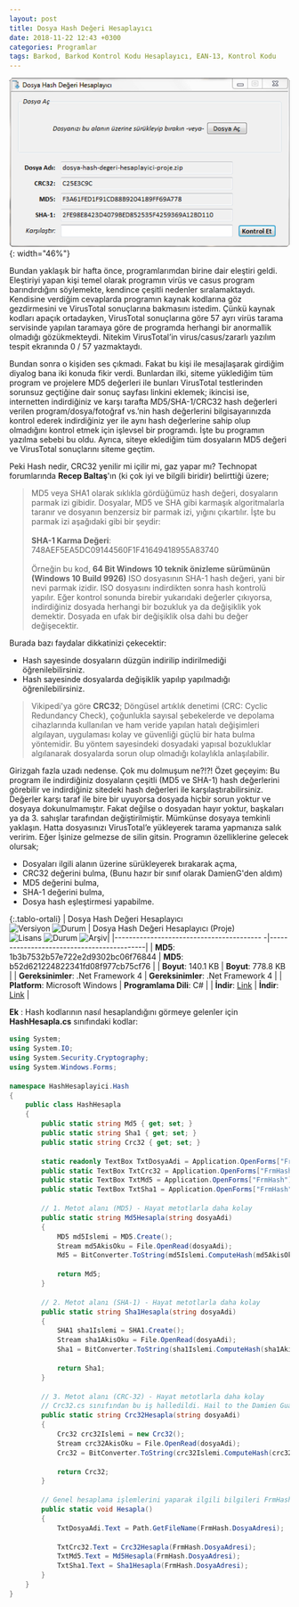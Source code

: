 ```yaml
---
layout: post
title: Dosya Hash Değeri Hesaplayıcı
date: 2018-11-22 12:43 +0300
categories: Programlar
tags: Barkod, Barkod Kontrol Kodu Hesaplayıcı, EAN-13, Kontrol Kodu
---
```

![iban-kontrol](/images/programlar/dosya-hash-hesaplayici.png){: width="46%"}

Bundan yaklaşık bir hafta önce, programlarımdan birine dair eleştiri geldi. Eleştiriyi yapan kişi temel olarak programın virüs ve casus program barındırdığını söylemekte, kendince çeşitli nedenler sıralamaktaydı. Kendisine verdiğim cevaplarda programın kaynak kodlarına göz gezdirmesini ve VirusTotal sonuçlarına bakmasını istedim. Çünkü kaynak kodları apaçık ortadayken, VirusTotal sonuçlarına göre 57 ayrı virüs tarama servisinde yapılan taramaya göre de programda herhangi bir anormallik olmadığı gözükmekteydi. Nitekim VirusTotal’in virus/casus/zararlı yazılım tespit ekranında 0 / 57 yazmaktaydı.

Bundan sonra o kişiden ses çıkmadı. Fakat bu kişi ile mesajlaşarak girdiğim diyalog bana iki konuda fikir verdi. Bunlardan ilki, siteme yüklediğim tüm program ve projelere MD5 değerleri ile bunları VirusTotal testlerinden sorunsuz geçtiğine dair sonuç sayfası linkini eklemek; ikincisi ise, internetten indirdiğiniz ve karşı tarafta MD5/SHA-1/CRC32 hash değerleri verilen program/dosya/fotoğraf vs.’nin hash değerlerini bilgisayarınızda kontrol ederek indirdiğiniz yer ile aynı hash değerlerine sahip olup olmadığını kontrol etmek için işlevsel bir programdı. İşte bu programın yazılma sebebi bu oldu. Ayrıca, siteye eklediğim tüm dosyaların MD5 değeri ve VirusTotal sonuçlarını siteme geçtim.

Peki Hash nedir, CRC32 yenilir mi içilir mi, gaz yapar mı? Technopat forumlarında **Recep Baltaş**'ın (ki çok iyi ve bilgili biridir) belirttiği üzere;

> MD5 veya SHA1 olarak sıklıkla gördüğümüz hash değeri, dosyaların parmak izi gibidir. Dosyalar, MD5 ve SHA gibi karmaşık algoritmalarla taranır ve dosyanın benzersiz bir parmak izi, yığını çıkartılır. İşte bu parmak izi aşağıdaki gibi bir şeydir: <br><br> **SHA-1 Karma Değeri**: 748AEF5EA5DC09144560F1F41649418955A83740 <br><br> Örneğin bu kod, **64 Bit Windows 10 teknik önizleme sürümünün (Windows 10 Build 9926)** ISO dosyasının SHA-1 hash değeri, yani bir nevi parmak izidir. ISO dosyasını indirdikten sonra hash kontrolü yapılır. Eğer kontrol sonunda birebir yukarıdaki değerler çıkıyorsa, indirdiğiniz dosyada herhangi bir bozukluk ya da değişiklik yok demektir. Dosyada en ufak bir değişiklik olsa dahi bu değer değişecektir.

Burada bazı faydalar dikkatinizi çekecektir:
- Hash sayesinde dosyaların düzgün indirilip indirilmediği öğrenilebilirsiniz.
- Hash sayesinde dosyalarda değişiklik yapılıp yapılmadığı öğrenilebilirsiniz.

> Vikipedi'ya göre **CRC32**; Döngüsel artıklık denetimi (CRC: Cyclic Redundancy Check), çoğunlukla sayısal şebekelerde ve depolama cihazlarında kullanılan ve ham veride yapılan hatalı değişimleri algılayan, uygulaması kolay ve güvenliği güçlü bir hata bulma yöntemidir. Bu yöntem sayesindeki dosyadaki yapısal bozukluklar algılanarak dosyalarda sorun olup olmadığı kolaylıkla anlaşılabilir.

Girizgah fazla uzadı nedense. Çok mu dolmuşum ne?!?! Özet geçeyim: Bu program ile indirdiğiniz dosyaların çeşitli (MD5 ve SHA-1) hash değerlerini görebilir ve indirdiğiniz sitedeki hash değerleri ile karşılaştırabilirsiniz. Değerler karşı taraf ile bire bir uyuyorsa dosyada hiçbir sorun yoktur ve dosyaya dokunulmamıştır. Fakat değilse o dosyadan hayır yoktur, başkaları ya da 3. sahışlar tarafından değiştirilmiştir. Mümkünse dosyaya temkinli yaklaşın. Hatta dosyasınızı VirusTotal’e yükleyerek tarama yapmanıza salık veririm. Eğer İşinize gelmezse de silin gitsin. Programın özelliklerine gelecek olursak;

* Dosyaları ilgili alanın üzerine sürükleyerek bırakarak açma,
* CRC32 değerini bulma, (Bunu hazır bir sınıf olarak DamienG'den aldım)
* MD5 değerini bulma,
* SHA-1 değerini bulma,
* Dosya hash eşleştirmesi yapabilme.

{:.tablo-ortali}
| Dosya Hash Değeri Hesaplayıcı <br>![Versiyon](https://img.shields.io/badge/Versiyon-1.01-blueviolet.svg?style=flat) ![Durum](https://img.shields.io/badge/Durum-Çalışıyor-success.svg?style=flat) | Dosya Hash Değeri Hesaplayıcı (Proje)<br>![Lisans](https://img.shields.io/badge/Lisans-MIT-blue.svg?style=flat) ![Durum](https://img.shields.io/badge/Proje-Sonlandırıldı-lightgray.svg?style=flat) ![Arşiv](https://img.shields.io/badge/Arşiv-orange.svg?style=flat)|
|----------------------------------------- -|-------------------------------------------|
| **MD5**: 1b3b7532b57e722e2d9302bc06f76844 | **MD5**: b52d621224822341fd08f977cb75cf76 | 
| **Boyut**: 140.1 KB                       | **Boyut**: 778.8 KB                         |
| **Gereksinimler**: .Net Framework 4     | **Gereksinimler**: .Net Framework 4     |
| **Platform**: Microsoft Windows           | **Programlama Dili**: C#                  |
| **İndir**: [Link](http://www.umutd.com/programlar/dosya-hash-hesaplayici.zip)         | **İndir**: [Link](http://www.umutd.com/programlar/dosya-hash-hesaplayici-proje.zip)                      |

**Ek** : Hash kodlarının nasıl hesaplandığını görmeye gelenler için **HashHesapla.cs** sınıfındaki kodlar:

```csharp
using System;
using System.IO;
using System.Security.Cryptography;
using System.Windows.Forms;
 
namespace HashHesaplayici.Hash
{
    public class HashHesapla
    {
        public static string Md5 { get; set; }
        public static string Sha1 { get; set; }
        public static string Crc32 { get; set; }
 
        static readonly TextBox TxtDosyaAdi = Application.OpenForms["FrmHash"]?.Controls["txtDosyaAdi"] as TextBox;
        public static TextBox TxtCrc32 = Application.OpenForms["FrmHash"]?.Controls["txtCrc32"] as TextBox;
        public static TextBox TxtMd5 = Application.OpenForms["FrmHash"]?.Controls["txtMd5"] as TextBox;
        public static TextBox TxtSha1 = Application.OpenForms["FrmHash"]?.Controls["txtSha1"] as TextBox;
 
        // 1. Metot alanı (MD5) - Hayat metotlarla daha kolay
        public static string Md5Hesapla(string dosyaAdi)
        {
            MD5 md5Islemi = MD5.Create();
            Stream md5AkisOku = File.OpenRead(dosyaAdi);
            Md5 = BitConverter.ToString(md5Islemi.ComputeHash(md5AkisOku)).Replace("-", "");
 
            return Md5;
        }
 
        // 2. Metot alanı (SHA-1) - Hayat metotlarla daha kolay
        public static string Sha1Hesapla(string dosyaAdi)
        {
            SHA1 sha1Islemi = SHA1.Create();
            Stream sha1AkisOku = File.OpenRead(dosyaAdi);
            Sha1 = BitConverter.ToString(sha1Islemi.ComputeHash(sha1AkisOku)).Replace("-", "");
 
            return Sha1;
        }
 
        // 3. Metot alanı (CRC-32) - Hayat metotlarla daha kolay
        // Crc32.cs sınıfından bu iş halledildi. Hail to the Damien Guard!..
        public static string Crc32Hesapla(string dosyaAdi)
        {
            Crc32 crc32Islemi = new Crc32();
            Stream crc32AkisOku = File.OpenRead(dosyaAdi);
            Crc32 = BitConverter.ToString(crc32Islemi.ComputeHash(crc32AkisOku)).Replace("-", "");
 
            return Crc32;
        }
 
        // Genel hesaplama işlemlerini yaparak ilgili bilgileri FrmHash'a döndr
        public static void Hesapla()
        {
            TxtDosyaAdi.Text = Path.GetFileName(FrmHash.DosyaAdresi);
 
            TxtCrc32.Text = Crc32Hesapla(FrmHash.DosyaAdresi);
            TxtMd5.Text = Md5Hesapla(FrmHash.DosyaAdresi);
            TxtSha1.Text = Sha1Hesapla(FrmHash.DosyaAdresi);
        }
    }
}
```